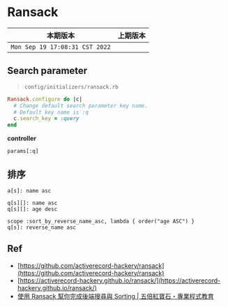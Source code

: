 # Ransack


|本期版本|上期版本
|:---:|:---:
`Mon Sep 19 17:08:31 CST 2022` |


## Search parameter

> `config/initializers/ransack.rb`

```ruby
Ransack.configure do |c|
  # Change default search parameter key name.
  # Default key name is :q
  c.search_key = :query
end
```

**controller**

```
params[:q]
```


## 排序

```
a[s]: name asc
```

```
q[s][]: name asc
q[s][]: age desc
```

```
scope :sort_by_reverse_name_asc, lambda { order("age ASC") }
q[s]: reverse_name asc
```



## Ref

* [https://github.com/activerecord-hackery/ransack](https://github.com/activerecord-hackery/ransack)
* [https://activerecord-hackery.github.io/ransack/](https://activerecord-hackery.github.io/ransack/)
* [使用 Ransack 幫你完成後端搜尋與 Sorting | 五倍紅寶石・專業程式教育](https://5xruby.tw/posts/ransack-sorting)